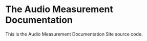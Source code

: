 # The Audio Measurement Documentation

This is the Audio Measurement Documentation Site source code.

